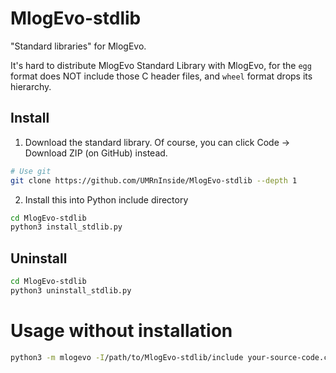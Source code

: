 # MlogEvo-stdlib
"Standard libraries" for MlogEvo.

It's hard to distribute MlogEvo Standard Library with MlogEvo, for the `egg` format does NOT include those C header files, and `wheel` format drops its hierarchy.

## Install
1. Download the standard library. Of course, you can click Code -> Download ZIP (on GitHub) instead.
```bash
# Use git
git clone https://github.com/UMRnInside/MlogEvo-stdlib --depth 1
```
2. Install this into Python include directory
```bash
cd MlogEvo-stdlib
python3 install_stdlib.py
```

## Uninstall
```bash
cd MlogEvo-stdlib
python3 uninstall_stdlib.py
```

# Usage without installation
```bash
python3 -m mlogevo -I/path/to/MlogEvo-stdlib/include your-source-code.c
```
